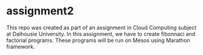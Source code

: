 # assignment2
This repo was created as part of an assignment in Cloud Computing subject at Dalhousie University. In this assignment, we have to create fibonnaci and factorial programs. These programs will be run on Mesos using Marathon framework.
